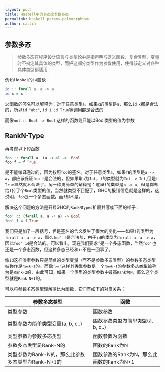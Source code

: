 ```yaml
---
layout: post
title: Haskell中的多态之参数多态
permalink: haskell-params-polymorphism
author: cailin
---
```


## 参数多态

> 参数多态在程序设计语言与类型论中是指声明与定义函数、复合类型、变量时不指定其具体的类型，而把这部分类型作为参数使用，使得该定义对各种具体类型都适用

例如Haskell的`id`函数：
```Haskell
id :: forall a. a -> a
id x = x
```
`id`函数的签名可以解释为：对于任意类型`a`，如果`x`的类型是`a`，那么`id x`都是合法的，所以`id "abc"`, `id 1`, `id True`等调用都是合法的

而像`not :: Bool -> Bool` 这样的函数则只能以Bool类型的值为参数

## RankN-Type

再考虑以下的函数

```Haskell
foo :: forall a. (a -> a) ->  Bool
foo f = f True
```
是不能编译通过的，因为按照`foo`的签名，对于任意类型`a`，如果`f`的类型是`a -> a`，都应该保证`foo f`是合法的，但如果取`a`为`Int`，`f`的类型就为`Int -> Int`,但是`f True`显然就不合法了。另一种更简单的解释是：这里`f`的类型是`a -> a`，但是你却给`f`传了个`Bool`类型的值，当然就类型不匹配了，GHC的报错信息就是这样的，这说明，`foo`是一个多态函数，而`f`却不是。

解决这个问题的方法是开启GHC的`RankNTypes`扩展并写成下面的样子：

```Haskell
foo' :: (forall a. a -> a) -> Bool
foo' f = f True
```
我们只是加了一层括号，但是签名的含义发生了很大的变化——如果`f`的类型为`forall a. a -> a`，那么`foo' f`是合法的，由于`id`的类型为`forall a. a -> a`，因此`foo' id`是合法的。可以看出，现在我们要求`f`是一个多态函数，当然`foo'`也还是一个多态函数，但这种多态已经和`id`不是一回事了。

像`id`这样类型参数只是简单的类型变量（而不是参数多态类型）的参数多态类型被称作是`Rank-1`的，而像`foo'`这样其类型参数是一个`Rank-1`的参数多态类型被称为是`Rank-2`的，由此可知，如果一个类型的类型参数中最高`Rank`为`N`，那么这个类型就是`Rank-N+1`的。

可以将参数多态类型理解类比为函数，它们有如下的对应关系：

| 参数多态类型 | 函数 |
| ----- | ----- |
| 类型参数 | 函数参数 |
| 类型参数为简单类型变量(a, b, c..) | 函数参数类型为简单类型(a, b, c..) |
| 类型参数为参数多态类型 | 函数参数为函数 |
| 参数多态类型是Rank-N的 | 函数的Rank为N |
| 类型参数为Rank-N的，那么此参数多态类型为Rank-N+1的 | 函数参数的Rank为N，那么此函数的Rank为N+1 |
